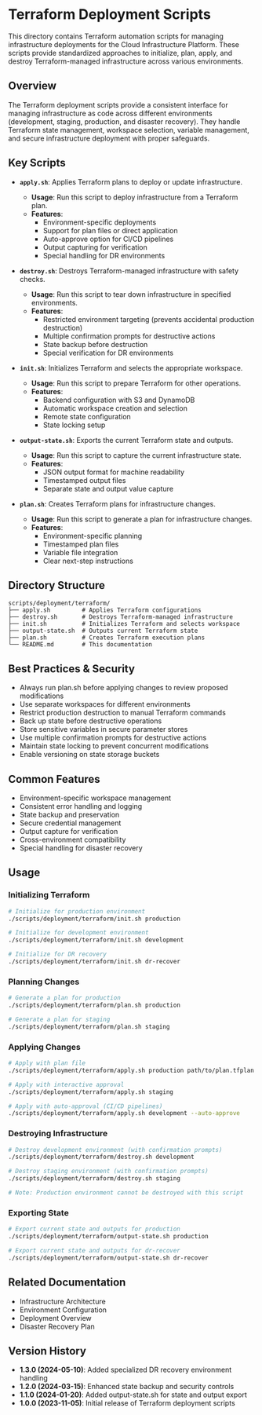 # Terraform Deployment Scripts

This directory contains Terraform automation scripts for managing infrastructure deployments for the Cloud Infrastructure Platform. These scripts provide standardized approaches to initialize, plan, apply, and destroy Terraform-managed infrastructure across various environments.

## Overview

The Terraform deployment scripts provide a consistent interface for managing infrastructure as code across different environments (development, staging, production, and disaster recovery). They handle Terraform state management, workspace selection, variable management, and secure infrastructure deployment with proper safeguards.

## Key Scripts

- **`apply.sh`**: Applies Terraform plans to deploy or update infrastructure.
  - **Usage**: Run this script to deploy infrastructure from a Terraform plan.
  - **Features**:
    - Environment-specific deployments
    - Support for plan files or direct application
    - Auto-approve option for CI/CD pipelines
    - Output capturing for verification
    - Special handling for DR environments

- **`destroy.sh`**: Destroys Terraform-managed infrastructure with safety checks.
  - **Usage**: Run this script to tear down infrastructure in specified environments.
  - **Features**:
    - Restricted environment targeting (prevents accidental production destruction)
    - Multiple confirmation prompts for destructive actions
    - State backup before destruction
    - Special verification for DR environments

- **`init.sh`**: Initializes Terraform and selects the appropriate workspace.
  - **Usage**: Run this script to prepare Terraform for other operations.
  - **Features**:
    - Backend configuration with S3 and DynamoDB
    - Automatic workspace creation and selection
    - Remote state configuration
    - State locking setup

- **`output-state.sh`**: Exports the current Terraform state and outputs.
  - **Usage**: Run this script to capture the current infrastructure state.
  - **Features**:
    - JSON output format for machine readability
    - Timestamped output files
    - Separate state and output value capture

- **`plan.sh`**: Creates Terraform plans for infrastructure changes.
  - **Usage**: Run this script to generate a plan for infrastructure changes.
  - **Features**:
    - Environment-specific planning
    - Timestamped plan files
    - Variable file integration
    - Clear next-step instructions

## Directory Structure

```
scripts/deployment/terraform/
├── apply.sh         # Applies Terraform configurations
├── destroy.sh       # Destroys Terraform-managed infrastructure
├── init.sh          # Initializes Terraform and selects workspace
├── output-state.sh  # Outputs current Terraform state
├── plan.sh          # Creates Terraform execution plans
└── README.md        # This documentation
```

## Best Practices & Security

- Always run plan.sh before applying changes to review proposed modifications
- Use separate workspaces for different environments
- Restrict production destruction to manual Terraform commands
- Back up state before destructive operations
- Store sensitive variables in secure parameter stores
- Use multiple confirmation prompts for destructive actions
- Maintain state locking to prevent concurrent modifications
- Enable versioning on state storage buckets

## Common Features

- Environment-specific workspace management
- Consistent error handling and logging
- State backup and preservation
- Secure credential management
- Output capture for verification
- Cross-environment compatibility
- Special handling for disaster recovery

## Usage

### Initializing Terraform

```bash
# Initialize for production environment
./scripts/deployment/terraform/init.sh production

# Initialize for development environment
./scripts/deployment/terraform/init.sh development

# Initialize for DR recovery
./scripts/deployment/terraform/init.sh dr-recover
```

### Planning Changes

```bash
# Generate a plan for production
./scripts/deployment/terraform/plan.sh production

# Generate a plan for staging
./scripts/deployment/terraform/plan.sh staging
```

### Applying Changes

```bash
# Apply with plan file
./scripts/deployment/terraform/apply.sh production path/to/plan.tfplan

# Apply with interactive approval
./scripts/deployment/terraform/apply.sh staging

# Apply with auto-approval (CI/CD pipelines)
./scripts/deployment/terraform/apply.sh development --auto-approve
```

### Destroying Infrastructure

```bash
# Destroy development environment (with confirmation prompts)
./scripts/deployment/terraform/destroy.sh development

# Destroy staging environment (with confirmation prompts)
./scripts/deployment/terraform/destroy.sh staging

# Note: Production environment cannot be destroyed with this script
```

### Exporting State

```bash
# Export current state and outputs for production
./scripts/deployment/terraform/output-state.sh production

# Export current state and outputs for dr-recover
./scripts/deployment/terraform/output-state.sh dr-recover
```

## Related Documentation

- Infrastructure Architecture
- Environment Configuration
- Deployment Overview
- Disaster Recovery Plan

## Version History

- **1.3.0 (2024-05-10)**: Added specialized DR recovery environment handling
- **1.2.0 (2024-03-15)**: Enhanced state backup and security controls
- **1.1.0 (2024-01-20)**: Added output-state.sh for state and output export
- **1.0.0 (2023-11-05)**: Initial release of Terraform deployment scripts
